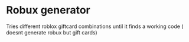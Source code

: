 # Robux generator 
Tries different roblox giftcard combinations until it finds a working code ( doesnt generate robux but gift cards)

